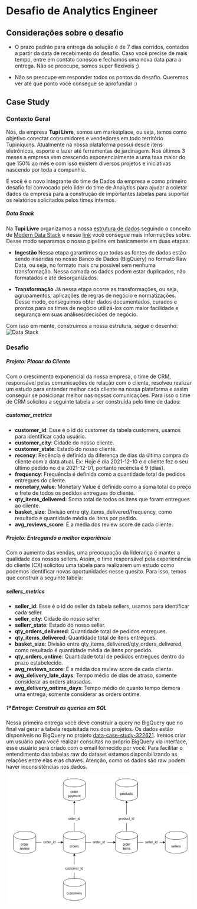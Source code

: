 # Desafio de Analytics Engineer
## Considerações sobre o desafio
* O prazo padrão para entrega da solução é de 7 dias corridos, contados a partir da data de recebimento do desafio. Caso você precise de mais tempo, entre em contato conosco e fechamos uma nova data para a entrega. Não se preocupe, somos super flexíveis ;)
- Não se preocupe em responder todos os pontos do desafio. Queremos ver até que ponto você consegue se aprofundar :)
 
## Case Study
### Contexto Geral
Nós, da empresa **Tupi Livre**, somos um marketplace, ou seja, temos como objetivo conectar consumidores e vendedores em todo território Tupiniquins. Atualmente na nossa plataforma possui desde itens eletrônicos, esporte e lazer até ferramentas de jardinagem. Nos últimos 3 meses a empresa vem crescendo exponencialmente a uma taxa maior do que 150% ao mês e com isso existem diversos projetos e iniciativas nascendo por toda a companhia.

E você é o novo integrante do time de Dados da empresa e como primeiro desafio foi convocado pelo líder do time de Analytics para ajudar a coletar dados da empresa para a construção de importantes tabelas para suportar os relatórios solicitados pelos times internos.

##### Data Stack

Na **Tupi Livre** organizamos a nossa [estrutura de dados](https://www.trifacta.com/blog/data-stack/) seguindo o conceito de [Modern Data Stack](https://towardsdatascience.com/the-building-blocks-of-a-modern-data-platform-92e46061165) e nesse [link](https://towardsdatascience.com/the-beginners-guide-to-the-modern-data-stack-d1c54bd1793e) você consegue mais informações sobre. Desse modo separamos o nosso pipeline em basicamente em duas etapas:

* **Ingestão**
Nessa etapa garantimos que todas as fontes de dados estão sendo inseridas no nosso Banco de Dados (BigQuery) no formato Raw Data, ou seja, no formato mais cru possível sem nenhuma transformação. Nessa camada os dados podem estar duplicados, não formatados e até desorganizados. 

* **Transformação**
Já nessa etapa ocorre as transformações, ou seja, agrupamentos, aplicações de regras de negócio e normatizações. Desse modo, conseguimos obter dados documentados, curados e prontos para os times de negócio utilizá-los com maior facilidade e segurança em suas análises/decisões de negócio. 

Com isso em mente, construimos a nossa estrutura, segue o desenho: ![Data Stack](https://assets.dataform.co/updated-landing/datastack_horizontal.png)

### Desafio

##### Projeto: Placar do Cliente
Com o crescimento exponencial da nossa empresa, o time de CRM, responsável pelas comunicações de relação com o cliente, resolveu realizar um estudo para entender melhor cada cliente na nossa plataforma e assim conseguir se posicionar melhor nas nossas comunicações. Para isso o time de CRM solicitou a seguinte tabela a ser construída pelo time de dados:

##### *customer_metrics*
   - **customer_id**: Esse é o id do customer da tabela customers, usamos para identificar cada usuário.
   - **customer_city**: Cidade do nosso cliente.
   - **customer_state**: Estado do nosso cliente.
   - **recency**: Recência é definida da diferença de dias da última compra do cliente com a data atual. Ex: Hoje é dia 2021-12-10 e o cliente fez o seu último pedido no dia 2021-12-01, portanto recência é 9 (dias). 
   - **frequency**: Frequência é definida como a quantidade total de pedidos entregues do cliente.
   - **monetary_value**: Monetary Value é definido como a soma total do preço e frete de todos os pedidos entregues do cliente.
   - **qty_items_delivered**: Soma total de todos os itens que foram entregues ao cliente. 
   - **basket_size**: Divisão entre  qty_items_delivered/frequency, como resultado é quantidade média de itens por pedido.
   - **avg_reviews_score**: É a média dos review score de cada cliente.

##### Projeto: Entregando a melhor experiência
Com o aumento das vendas, uma preocupação da liderança é manter a qualidade dos nossos sellers. Assim, o time responsável pela experienência do cliente (CX) solicitou uma tabela para realizarem um estudo como podemos identificar novas oportunidades nesse quesito. Para isso, temos que construir a seguinte tabela:

##### *sellers_metrics*
   - **seller_id**: Esse é o id do seller da tabela sellers, usamos para identificar cada seller.
   - **seller_city**: Cidade do nosso seller.
   - **sellerr_state**: Estado do nosso seller.
   - **qty_orders_delivered**:  Quantidade total de pedidos entregues.
   - **qty_items_delivered**:  Quantidade total de itens entregues.
   - **basket_size**: Divisão entre  qty_items_delivered/qty_orders_delivered, como resultado é quantidade média de itens por pedido.
   -  **qty_orders_ontime**:  Quantidade total de pedidos entregues dentro do prazo estabelecido.
   -  **avg_reviews_score**: É a média dos review score de cada cliente.
   -  **avg_delivery_late_days**: Tempo médio de dias de atraso, somente considerar as orders atrasadas.
   -  **avg_delivery_ontime_days**: Tempo médio de quanto tempo demora uma entrega, somente considerar as orders ontime.

##### 1ª Entrega: Construir as queries em SQL 
Nessa primeira entrega você deve construir a query no BigQuery que no final vai gerar a tabela requisitada nos dois projetos. Os dados estão disponíveis no BigQuery no projeto [data-case-study-322621](https://console.cloud.google.com/bigquery?project=data-case-study-322621). Iremos criar um usuário para você realizar consultas no próprio BigQuery via interface, esse usuário será criado com o email fornecido por você.
Para facilitar o entendimento das tabelas raw do dataset estamos disponibilizando as relações entre elas e as chaves. Atenção, como os dados são raw podem haver inconsistências nos dados.

![image](.img/model.png)
